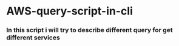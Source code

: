 # AWS-query-script-in-cli
### In this script i will try to describe different query for get different services
